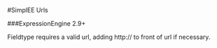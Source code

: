 #SimplEE Urls

###ExpressionEngine 2.9+

Fieldtype requires a valid url, adding http:// to front of url if necessary. 